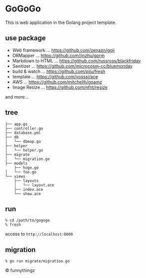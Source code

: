 # GoGoGo

This is web application in the Golang project template.

## use package

- Web framework ... https://github.com/zenazn/goji
- ORMapper ... https://github.com/jinzhu/gorm
- Markdown to HTML ... https://github.com/russross/blackfriday
- Sanitizer ... https://github.com/microcosm-cc/bluemonday
- build & watch ... https://github.com/pilu/fresh
- template ... https://github.com/yosssi/ace
- AWS ... https://github.com/mitchellh/goamz
- Image Resize ... https://github.com/nfnt/resize

and more...

## tree

```
├── app.go
├── controller.go
├── database.yml
├── db
│   └── dbmap.go
├── helper
│   └── helper.go
├── migrate
│   └── migration.go
├── models
    ├── hoge.go
│   └── foo.go
└── views
    ├── layouts
    │   └── layout.ace
    ├── index.ace
    └── show.ace
```

## run

```
% cd /path/to/gogogo
% fresh
```

access to `http://localhost:8000`

## migration

```
% go run migrate/migration.go
```

&copy; funnythingz
